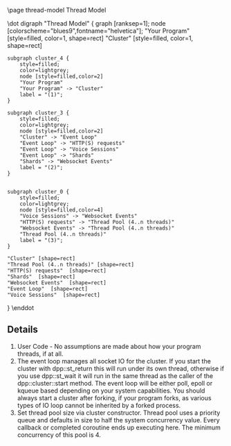 \page thread-model Thread Model

\dot
digraph "Thread Model" {
	graph [ranksep=1];
	node [colorscheme="blues9",fontname="helvetica"];
	"Your Program" [style=filled, color=1, shape=rect]
	"Cluster" [style=filled, color=1, shape=rect]

	subgraph cluster_4 {
		style=filled;
		color=lightgrey;
		node [style=filled,color=2]
		"Your Program"
		"Your Program" -> "Cluster"
		label = "(1)";
	}

	subgraph cluster_3 {
		style=filled;
		color=lightgrey;
		node [style=filled,color=2]
		"Cluster" -> "Event Loop"
		"Event Loop" -> "HTTP(S) requests"
		"Event Loop" -> "Voice Sessions"
		"Event Loop" -> "Shards"
		"Shards" -> "Websocket Events"
		label = "(2)";
	}


	subgraph cluster_0 {
		style=filled;
		color=lightgrey;
		node [style=filled,color=4]
		"Voice Sessions" -> "Websocket Events"
		"HTTP(S) requests" -> "Thread Pool (4..n threads)"
		"Websocket Events" -> "Thread Pool (4..n threads)"
		"Thread Pool (4..n threads)"
		label = "(3)";
	}

	"Cluster" [shape=rect]
	"Thread Pool (4..n threads)" [shape=rect]
	"HTTP(S) requests"  [shape=rect]
	"Shards"  [shape=rect]
	"Websocket Events"  [shape=rect]
	"Event Loop"  [shape=rect]
	"Voice Sessions"  [shape=rect]

}
\enddot

## Details

1. User Code - No assumptions are made about how your program threads, if at all.
2. The event loop manages all socket IO for the cluster. If you start the cluster with dpp::st_return this will run under its own thread, otherwise if you use dpp::st_wait it will run in the same thread as the caller of the dpp::cluster::start method.
The event loop will be either poll, epoll or kqueue based depending on your system capabilities. You should always start a cluster after forking, if your program forks, as various types of IO loop cannot be inherited by a forked process.
3. Set thread pool size via cluster constructor. Thread pool uses a priority queue and defaults in size to half the system concurrency value. Every callback or completed coroutine ends up executing here. The minimum concurrency of this pool is 4.
